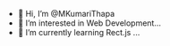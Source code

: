 - 👋 Hi, I’m @MKumariThapa
- 👀 I’m interested in Web Development...
- 🌱 I’m currently learning Rect.js ...

<!---
MKumariThapa/MKumariThapa is a ✨ special ✨ repository because its `README.md` (this file) appears on your GitHub profile.
You can click the Preview link to take a look at your changes.
--->
